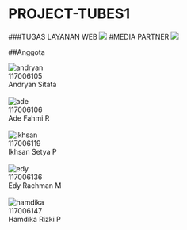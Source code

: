 PROJECT-TUBES1
==============

###TUGAS LAYANAN WEB 
![](http://www.viterbi.net/wp-content/uploads/2013/01/Github.jpg)
#MEDIA PARTNER
![](http://i110.photobucket.com/albums/n84/hevi_fauzan/Persib/Sima%20maung/logo-simamaung.jpg)

##Anggota

![andryan](https://avatars2.githubusercontent.com/u/7258913?s=120)
<br>117006105
<br>Andryan Sitata
<br>
<br>
![ade](https://avatars1.githubusercontent.com/u/7203360?s=120)
<br>117006106
<br>Ade Fahmi R
<br>
<br>
![ikhsan](https://avatars1.githubusercontent.com/u/7259248?s=120)
<br>117006119
<br>Ikhsan Setya P
<br>
<br>
![edy](https://avatars2.githubusercontent.com/u/7258850?s=120)
<br>117006136
<br>Edy Rachman M
<br>
<br>
![hamdika](https://avatars3.githubusercontent.com/u/7258764?s=120)
<br>117006147
<br>Hamdika Rizki P





